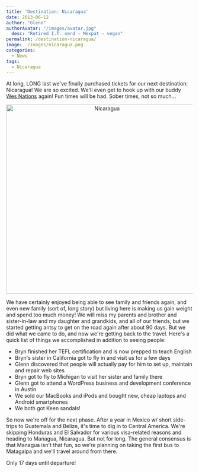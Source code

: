 ```yaml
---
title: 'Destination: Nicaragua'
date: 2013-06-12
author: "Glenn"
authorAvatar: "/images/avatar.jpg"
  desc: "Retired I.T. nerd - Mexpat - vegan"
permalink: /destination-nicaragua/
image:  /images/nicaragua.png
categories:
  - News
tags:
  - Nicaragua
---
```

At long, LONG last we've finally purchased tickets for our next destination: Nicaragua! We are so excited. We'll even get to hook up with our buddy [Wes Nations][1] again! Fun times will be had. Sober times, not so much...

<p style="text-align: center;">
  <img class="size-full wp-image-2469 aligncenter" src="https://vagabondians.com/wp-content/uploads/2013/06/Nicaragua.png" alt="Nicaragua" width="529" height="510" />
</p>

We have certainly enjoyed being able to see family and friends again, and even new family (sort of, long story) but living here is making us gain weight and spend too much money! We will miss my parents and brother and sister-in-law and my daughter and grandkids, and all of our friends, but we started getting antsy to get on the road again after about 90 days. But we did what we came to do, and now we're getting back to the travel. Here's a quick list of things we accomplished in addition to seeing people:

  * <span style="line-height: 14px;">Bryn finished her TEFL certification and is now prepped to teach English</span>
  * Bryn's sister in California got to fly in and visit us for a few days
  * Glenn discovered that people will actually pay for him to set up, maintain and repair web sites
  * Bryn got to fly to Michigan to visit her sister and family there
  * Glenn got to attend a WordPress business and development conference in Austin
  * We sold our MacBooks and iPods and bought new, cheap laptops and Android smartphones
  * We both got Keen sandals!

So now we're off for the next phase. After a year in Mexico w/ short side-trips to Guatemala and Belize, it's time to dig in to Central America. We're skipping Honduras and El Salvador for various visa-related reasons and heading to Managua, Nicaragua. But not for long. The general consensus is that Managua isn't that fun, so we're planning on taking the first bus to Matagalpa and we'll travel around from there.

Only 17 days until departure!

 [1]: https://johnnyvagabond.com "Jonny Vagabond"
